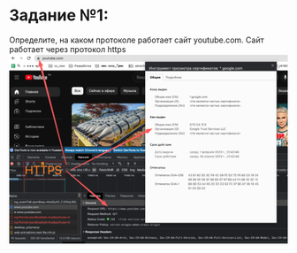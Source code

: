 # Задание №1:
Определите, на каком протоколе работает сайт youtube.com.
Сайт работает через протокол https
[![Скриншот](./assets/1.png)](./1.png)

